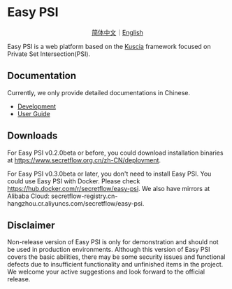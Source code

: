 # Easy PSI

<p align="center">
<a href="./README.zh-CN.md">简体中文</a>｜<a href="./README.md">English</a>
</p>

Easy PSI is a web platform based on the [Kuscia](https://github.com/secretflow/kuscia) framework focused on Private Set Intersection(PSI).

## Documentation

Currently, we only provide detailed documentations in Chinese.

- [Development](./docs/development/build_easypsi_cn.md)
- [User Guide](https://www.secretflow.org.cn/zh-CN/docs/easy-psi/)

## Downloads

For Easy PSI v0.2.0beta or before, you could download installation binaries at https://www.secretflow.org.cn/zh-CN/deployment.

For Easy PSI v0.3.0beta or later, you don't need to install Easy PSI. You could use Easy PSI with Docker. Please check https://hub.docker.com/r/secretflow/easy-psi. We also have mirrors at Alibaba Cloud: secretflow-registry.cn-hangzhou.cr.aliyuncs.com/secretflow/easy-psi.


## Disclaimer

Non-release version of Easy PSI is only for demonstration and should not be used in production environments.
Although this version of Easy PSI covers the basic abilities, there may be some security issues and functional defects due to insufficient functionality and unfinished items in the project.
We welcome your active suggestions and look forward to the official release.

